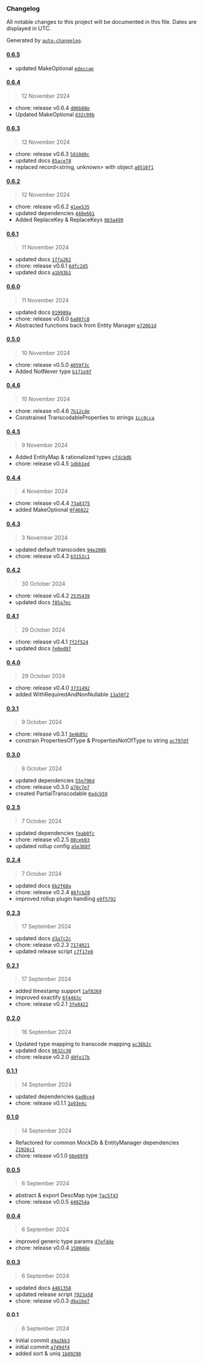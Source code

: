 ### Changelog

All notable changes to this project will be documented in this file. Dates are displayed in UTC.

Generated by [`auto-changelog`](https://github.com/CookPete/auto-changelog).

#### [0.6.5](https://github.com/karmaniverous/entity-tools/compare/0.6.4...0.6.5)

- updated MakeOptional [`edeccae`](https://github.com/karmaniverous/entity-tools/commit/edeccaec012414538a939c78563f0a7c1f87b35e)

#### [0.6.4](https://github.com/karmaniverous/entity-tools/compare/0.6.3...0.6.4)

> 12 November 2024

- chore: release v0.6.4 [`d06b88e`](https://github.com/karmaniverous/entity-tools/commit/d06b88ef4a814e1d650cbe321e52eb55ffdbfc21)
- Updated MakeOptional [`832c99b`](https://github.com/karmaniverous/entity-tools/commit/832c99b2afb4b80cce00716b0ca6db5d99e8b605)

#### [0.6.3](https://github.com/karmaniverous/entity-tools/compare/0.6.2...0.6.3)

> 12 November 2024

- chore: release v0.6.3 [`5810d0c`](https://github.com/karmaniverous/entity-tools/commit/5810d0c2097853e63d9ab0a077f39b45cf9c4823)
- updated docs [`85ace78`](https://github.com/karmaniverous/entity-tools/commit/85ace78cdb253ef5ff5210612b77f4e0c95f6c82)
- replaced record&lt;string, unknown&gt; with object [`a0516f1`](https://github.com/karmaniverous/entity-tools/commit/a0516f1c50fd3f3ba0127623a127ec0c1a9013cb)

#### [0.6.2](https://github.com/karmaniverous/entity-tools/compare/0.6.1...0.6.2)

> 12 November 2024

- chore: release v0.6.2 [`41ee535`](https://github.com/karmaniverous/entity-tools/commit/41ee535719375af8a62f2f7fafe9ef8ad5b4f602)
- updated dependencies [`448e661`](https://github.com/karmaniverous/entity-tools/commit/448e661eb8e77b2571e58cef426ad31b72628014)
- Added ReplaceKey & ReplaceKeys [`983a499`](https://github.com/karmaniverous/entity-tools/commit/983a499f8e740684e302a223c0ef8eed54311277)

#### [0.6.1](https://github.com/karmaniverous/entity-tools/compare/0.6.0...0.6.1)

> 11 November 2024

- updated docs [`1ffa262`](https://github.com/karmaniverous/entity-tools/commit/1ffa262513a0a175f665c6f4599be78846aad830)
- chore: release v0.6.1 [`6dfc2d5`](https://github.com/karmaniverous/entity-tools/commit/6dfc2d5cdcab2121c9bb879cdf61ab70be77500f)
- updated docs [`a1b93b1`](https://github.com/karmaniverous/entity-tools/commit/a1b93b17c794f030283b0f38a8a4cc9585d61886)

#### [0.6.0](https://github.com/karmaniverous/entity-tools/compare/0.5.0...0.6.0)

> 11 November 2024

- updated docs [`019989a`](https://github.com/karmaniverous/entity-tools/commit/019989a0a8fcc12dbcc5354adc8495b25fe47a08)
- chore: release v0.6.0 [`6a08fc8`](https://github.com/karmaniverous/entity-tools/commit/6a08fc831dd1bff16873b21d8559dee6d9934771)
- Abstracted functions back from Entity Manager [`e720b1d`](https://github.com/karmaniverous/entity-tools/commit/e720b1d5cf34c818502fc1374a9fb8377a058700)

#### [0.5.0](https://github.com/karmaniverous/entity-tools/compare/0.4.6...0.5.0)

> 10 November 2024

- chore: release v0.5.0 [`4059f3c`](https://github.com/karmaniverous/entity-tools/commit/4059f3c82e03e22ca614bd974dbd22839b34afdf)
- Added NotNever type [`b171e97`](https://github.com/karmaniverous/entity-tools/commit/b171e97bccab1a48e61cfce396d8c2d6cacafd6f)

#### [0.4.6](https://github.com/karmaniverous/entity-tools/compare/0.4.5...0.4.6)

> 10 November 2024

- chore: release v0.4.6 [`7b12cde`](https://github.com/karmaniverous/entity-tools/commit/7b12cde806f96513e962bf3734ac548fdf7a9664)
- Constrained TranscodableProperties to strings [`1cc0cca`](https://github.com/karmaniverous/entity-tools/commit/1cc0cca6aa4cdf6cabbece75eccb5cce6316ec4c)

#### [0.4.5](https://github.com/karmaniverous/entity-tools/compare/0.4.4...0.4.5)

> 9 November 2024

- Added EntityMap & rationalized types [`cfdcbd6`](https://github.com/karmaniverous/entity-tools/commit/cfdcbd672cd5946cdd3dba2844ce1695df134bf0)
- chore: release v0.4.5 [`1dbb1ed`](https://github.com/karmaniverous/entity-tools/commit/1dbb1ed34d054cca19d21b784da02614d9daec27)

#### [0.4.4](https://github.com/karmaniverous/entity-tools/compare/0.4.3...0.4.4)

> 4 November 2024

- chore: release v0.4.4 [`73a8375`](https://github.com/karmaniverous/entity-tools/commit/73a8375eacc6057607cd5295ff0a93d04ce1e1e5)
- added MakeOptional [`0f46822`](https://github.com/karmaniverous/entity-tools/commit/0f46822f99e1f49624a09f6a5ba607370824ebd8)

#### [0.4.3](https://github.com/karmaniverous/entity-tools/compare/0.4.2...0.4.3)

> 3 November 2024

- updated default transcodes [`94e200b`](https://github.com/karmaniverous/entity-tools/commit/94e200b1df1a5f418608c0f06c6ff5307f2104ec)
- chore: release v0.4.3 [`63152c1`](https://github.com/karmaniverous/entity-tools/commit/63152c13f8b265323547ea8a3622def166a97b1c)

#### [0.4.2](https://github.com/karmaniverous/entity-tools/compare/0.4.1...0.4.2)

> 30 October 2024

- chore: release v0.4.2 [`2535439`](https://github.com/karmaniverous/entity-tools/commit/25354391f329434922c4778c2546cdb76cb50c9e)
- updated docs [`f85a7ec`](https://github.com/karmaniverous/entity-tools/commit/f85a7ecc144dfc6b856eec4d2b8996198ea459c4)

#### [0.4.1](https://github.com/karmaniverous/entity-tools/compare/0.4.0...0.4.1)

> 29 October 2024

- chore: release v0.4.1 [`7f2f524`](https://github.com/karmaniverous/entity-tools/commit/7f2f524795e1e385b59e82053275611f4fab15ee)
- updated docs [`fe0ed97`](https://github.com/karmaniverous/entity-tools/commit/fe0ed972866f0564d5ea7936d6c7fb4e9b1d7342)

#### [0.4.0](https://github.com/karmaniverous/entity-tools/compare/0.3.1...0.4.0)

> 29 October 2024

- chore: release v0.4.0 [`3731492`](https://github.com/karmaniverous/entity-tools/commit/3731492ee0a76593168574626790dd491a548ce4)
- added WithRequiredAndNonNullable [`13a50f2`](https://github.com/karmaniverous/entity-tools/commit/13a50f2112cd4de3840cc60137f71a9fd0c35d58)

#### [0.3.1](https://github.com/karmaniverous/entity-tools/compare/0.3.0...0.3.1)

> 9 October 2024

- chore: release v0.3.1 [`3e4b05c`](https://github.com/karmaniverous/entity-tools/commit/3e4b05c503c285ee78f1b38f26c686e84290388f)
- constrain PropertiesOfType & PropertiesNotOfType to string [`ac797df`](https://github.com/karmaniverous/entity-tools/commit/ac797dfaa7c7d5630a72a95060ead1609db0c7ef)

#### [0.3.0](https://github.com/karmaniverous/entity-tools/compare/0.2.5...0.3.0)

> 8 October 2024

- updated dependencies [`55e796d`](https://github.com/karmaniverous/entity-tools/commit/55e796d9c532f0b466aca428aff334773d9cfcd2)
- chore: release v0.3.0 [`a70c7e7`](https://github.com/karmaniverous/entity-tools/commit/a70c7e7c0a93100777c229df806ffafb8f1a573d)
- created PartialTranscodable [`0adcb59`](https://github.com/karmaniverous/entity-tools/commit/0adcb595e5c2b294fbf128d80364d4d09e907d69)

#### [0.2.5](https://github.com/karmaniverous/entity-tools/compare/0.2.4...0.2.5)

> 7 October 2024

- updated dependencies [`feab0fc`](https://github.com/karmaniverous/entity-tools/commit/feab0fc9d117d0b10d6994134062e34c448ccbd7)
- chore: release v0.2.5 [`08ceb03`](https://github.com/karmaniverous/entity-tools/commit/08ceb031a0775801d79245731111e905d5bff289)
- updated rollup config [`a5e360f`](https://github.com/karmaniverous/entity-tools/commit/a5e360f05cfb877abf963cc92e34f0d4506176ec)

#### [0.2.4](https://github.com/karmaniverous/entity-tools/compare/0.2.3...0.2.4)

> 7 October 2024

- updated docs [`6b2f68a`](https://github.com/karmaniverous/entity-tools/commit/6b2f68a9af2aeb5b634e7ed0191f128a3a0274d0)
- chore: release v0.2.4 [`86fcb20`](https://github.com/karmaniverous/entity-tools/commit/86fcb20c70b31f9437a886ebe81371435121b241)
- improved rollup plugin handling [`e9f5792`](https://github.com/karmaniverous/entity-tools/commit/e9f5792da2580960fab765a3888e04f1ecba24d9)

#### [0.2.3](https://github.com/karmaniverous/entity-tools/compare/0.2.1...0.2.3)

> 17 September 2024

- updated docs [`d3a7c2c`](https://github.com/karmaniverous/entity-tools/commit/d3a7c2cdf49c7a1f8bfa441a048f58ba4a740414)
- chore: release v0.2.3 [`7174021`](https://github.com/karmaniverous/entity-tools/commit/7174021ef68f42ef71f4c10b6bcd6bf985c49ec5)
- updated release script [`c7f17e8`](https://github.com/karmaniverous/entity-tools/commit/c7f17e81ee2bc11edb5331f17a79c19237de6213)

#### [0.2.1](https://github.com/karmaniverous/entity-tools/compare/0.2.0...0.2.1)

> 17 September 2024

- added timestamp support [`1af8269`](https://github.com/karmaniverous/entity-tools/commit/1af8269c37bf56e2602d30f19b6db484799c7f3d)
- improved exactify [`6f4463c`](https://github.com/karmaniverous/entity-tools/commit/6f4463c3dd2c07a716cfef0427778b85f1625391)
- chore: release v0.2.1 [`3fe8422`](https://github.com/karmaniverous/entity-tools/commit/3fe8422e17c69b190ce586c085be2b61f49e91ca)

#### [0.2.0](https://github.com/karmaniverous/entity-tools/compare/0.1.1...0.2.0)

> 16 September 2024

- Updated type mapping to transcode mapping [`ac36b2c`](https://github.com/karmaniverous/entity-tools/commit/ac36b2c4a8331607ad6454d006b3877526ed4f64)
- updated docs [`9632c30`](https://github.com/karmaniverous/entity-tools/commit/9632c306597d68b28be3736d40229e3a7fef79ec)
- chore: release v0.2.0 [`40fe17b`](https://github.com/karmaniverous/entity-tools/commit/40fe17bd72ec95ce80301d67a959d559cfaa564b)

#### [0.1.1](https://github.com/karmaniverous/entity-tools/compare/0.1.0...0.1.1)

> 14 September 2024

- updated dependencies [`6ad0ce4`](https://github.com/karmaniverous/entity-tools/commit/6ad0ce49be87770379e5f9b0fc14a5bc96a3bd80)
- chore: release v0.1.1 [`3a93e4c`](https://github.com/karmaniverous/entity-tools/commit/3a93e4cf9de62eda3cabe8c44b6abed500c8b456)

#### [0.1.0](https://github.com/karmaniverous/entity-tools/compare/0.0.5...0.1.0)

> 14 September 2024

- Refactored for common MockDb & EntityManager dependencies [`21926c1`](https://github.com/karmaniverous/entity-tools/commit/21926c1f107f559dde6b267f87f3efe8408b84db)
- chore: release v0.1.0 [`68e69f6`](https://github.com/karmaniverous/entity-tools/commit/68e69f6444398cf063ef3c2e54c21f88fbd7568d)

#### [0.0.5](https://github.com/karmaniverous/entity-tools/compare/0.0.4...0.0.5)

> 6 September 2024

- abstract & export DescMap type [`7ac5f43`](https://github.com/karmaniverous/entity-tools/commit/7ac5f43c986249e3bd3341e1b84566e2906abfcf)
- chore: release v0.0.5 [`449254a`](https://github.com/karmaniverous/entity-tools/commit/449254a9dbb8d24e6989a77a6ed8ec3d07deca9c)

#### [0.0.4](https://github.com/karmaniverous/entity-tools/compare/0.0.3...0.0.4)

> 6 September 2024

- improved generic type params [`d7efdde`](https://github.com/karmaniverous/entity-tools/commit/d7efdde8fb9549d9b4386f95c8a3478c58c6e8ed)
- chore: release v0.0.4 [`150048e`](https://github.com/karmaniverous/entity-tools/commit/150048e8bbbff8859d48490a1fe7a8362579e5aa)

#### [0.0.3](https://github.com/karmaniverous/entity-tools/compare/0.0.1...0.0.3)

> 6 September 2024

- updated docs [`4481358`](https://github.com/karmaniverous/entity-tools/commit/448135846e9052de589540b777388ce6eed0b7e2)
- updated release script [`7923a58`](https://github.com/karmaniverous/entity-tools/commit/7923a587c4a848e4c9e1a6dc8a6a4ffe965713b6)
- chore: release v0.0.3 [`d9a16e7`](https://github.com/karmaniverous/entity-tools/commit/d9a16e7d4a07b03ef015ac47fba8d357886990f8)

#### 0.0.1

> 6 September 2024

- Initial commit [`49a2bb3`](https://github.com/karmaniverous/entity-tools/commit/49a2bb39a79c23a68c935e46247e5e26dd5066ee)
- initial commit [`a749df4`](https://github.com/karmaniverous/entity-tools/commit/a749df473bd44234c8badf9fa9c37b64334f4c8c)
- added sort & uniq [`1b89298`](https://github.com/karmaniverous/entity-tools/commit/1b89298d76b29b17209dd0bf6f9fcd4ee18da99d)
